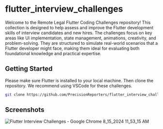 # flutter_interview_challenges

Welcome to the Remote Legal Flutter Coding Challenges repository! This collection is designed to help assess and improve the Flutter development skills of interview candidates and new hires. The challenges focus on key areas like UI implementation, state management, animations, creativity, and problem-solving. They are structured to simulate real-world scenarios that a Flutter developer might face, making them ideal for evaluating both foundational knowledge and practical expertise.

## Getting Started
Please make sure Flutter is installed to your local machine. Then clone the repository. We recommend using VSCode for these challenges.
```sh
git clone https://github.com/PrecisionReporters/flutter_interview_challenges.git
```

## Screenshots

![Flutter Interview Challenges - Google Chrome 8_15_2024 11_53_15 AM](https://github.com/user-attachments/assets/c1d97c59-e01e-4cd9-acfb-bee0e42507d7)

